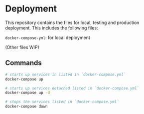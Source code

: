 # Deployment

This repository contains the files for local, testing and production deployment. This includes the following files:

`docker-compose-yml`: for local deployment

(Other files WIP)

## Commands

```sh
# starts up services in listed in `docker-compose.yml`
docker-compose up

# starts up services detached listed in `docker-compose.yml`
docker-compose up -d

# stops the services listed in `docker-compose.yml`
docker-compose down
```